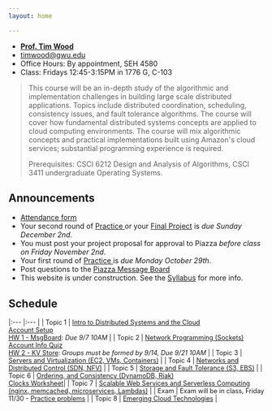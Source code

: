 ```yaml
---
layout: home

---
```

<div class="wrapper" markdown="0"><div class="footer-col-wrapper">
<div class="footer-col two-col-1">
    <ul class="contact-list">
        <li><a href="https://faculty.cs.gwu.edu/timwood/"><b>Prof. Tim Wood</b></a></li>
        <li><a href="mailto:timwood@gwu.edu">timwood@gwu.edu</a></li>
        <li>Office Hours: By appointment, SEH 4580</li>
        <li>Class: Fridays 12:45-3:15PM in 1776 G, C-103</li>
    </ul>
</div>
</div></div>


> This course will be an in-depth study of the algorithmic and implementation challenges in building large scale distributed applications. Topics include distributed coordination, scheduling, consistency issues, and fault tolerance algorithms. The course will cover how fundamental distributed systems concepts are applied to cloud computing environments. The course will mix algorithmic concepts and practical implementations built using Amazon's cloud services; substantial programming experience is required.
>
> Prerequisites: CSCI 6212 Design and Analysis of Algorithms, CSCI 3411 undergraduate Operating Systems.




## Announcements ##
 - [Attendance form](https://goo.gl/forms/RdGTgWfUSXKPzRzM2)
 - Your second round of [Practice ](learn/) or your [Final Project](learn/project/) is *due Sunday December 2nd*.
 - You must post your project proposal for approval to Piazza *before class on Friday November 2nd*.
 - Your first round of [Practice ](learn/) is *due Monday October 29th*.
 - Post questions to the [Piazza Message Board](https://piazza.com/gwu/fall2018/csci6421/home)
 - This website is under construction. See the [Syllabus](syllabus/) for more info.

## Schedule  ##

<div style="font-size:90%">

|:---  |:--- |
| Topic 1 | [Intro to Distributed Systems and the Cloud](slides/1-intro.pdf) <br> [Account Setup](accounts) <br> [HW 1 - MsgBoard](hw-1/): *Due 9/7 10AM* |
| Topic 2 | [Network Programming (Sockets)](slides/2-internet.pdf) <br><a href="https://goo.gl/forms/aBk9iKWmvj0tCPpL2">Account Info Quiz</a> <br> [HW 2 - KV Store](hw-2/): *Groups must be formed by 9/14, Due 9/21 10AM* |
| Topic 3 | [Servers and Virtualization (EC2, VMs, Containers)](slides/3-cloud-servers.pdf)  |
| Topic 4 | [Networks and Distributed Control (SDN, NFV)](slides/4-sdn-nfv.pdf) |
| Topic 5 | [Storage and Fault Tolerance (S3, EBS)](slides/5-storage-faults.pdf) |
| Topic 6 | [Ordering, and Consistency  (DynamoDB, Riak)](slides/6-clocks.pdf)  <br> [Clocks Worksheet](slides/clock-worksheet.pdf)|
| Topic 7 | [Scalable Web Services and Serverless Computing (nginx, memcached, microservices, Lambdas)](slides/7-web-scale.pdf) |
| Exam | Exam will be in class, Friday 11/30 - [Practice problems](slides/sample-exam.pdf) |
| Topic 8 | [Emerging Cloud Technologies](slides/8-the-end.pdf) |

</div>
